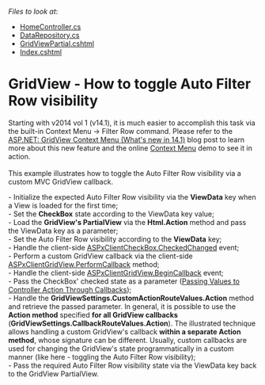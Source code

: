 <!-- default file list -->
*Files to look at*:

* [HomeController.cs](./CS/DXWebApplication1/Controllers/HomeController.cs)
* [DataRepository.cs](./CS/DXWebApplication1/Models/DataRepository.cs)
* [GridViewPartial.cshtml](./CS/DXWebApplication1/Views/Home/GridViewPartial.cshtml)
* [Index.cshtml](./CS/DXWebApplication1/Views/Home/Index.cshtml)
<!-- default file list end -->
# GridView - How to toggle Auto Filter Row visibility


<p>Starting with v2014 vol 1 (v14.1), it is much easier to accomplish this task via the built-in Context Menu -> Filter Row command. Please refer to the <a href="https://community.devexpress.com/blogs/aspnet/archive/2014/05/12/asp-net-gridview-context-menu-what-39-s-new-in-14-1.aspx">ASP.NET: GridView Context Menu (What's new in 14.1)</a> blog post to learn more about this new feature and the online <a href="http://demos.devexpress.com/aspxgridviewdemos/Columns/ContextMenu.aspx">Context Menu</a> demo to see it in action.<br /><br />This example illustrates how to toggle the Auto Filter Row visibility via a custom MVC GridView callback.</p>
<p>- Initialize the expected Auto Filter Row visibility via the <strong>ViewData</strong> key when a View is loaded for the first time;<br /> - Set the <strong>CheckBox</strong> state according to the ViewData key value;<br /> - Load the <strong>GridView's PartialView</strong> via the <strong>Html.Action</strong> method and pass the ViewData key as a parameter;<br /> - Set the Auto Filter Row visibility according to the <strong>ViewData</strong> key;<br /> - Handle the client-side <a href="http://documentation.devexpress.com/#AspNet/DevExpressWebASPxEditorsScriptsASPxClientCheckBox_CheckedChangedtopic"><u>ASPxClientCheckBox.CheckedChanged</u></a> event;<br /> - Perform a custom GridView callback via the client-side <a href="http://documentation.devexpress.com/#AspNet/DevExpressWebASPxGridViewScriptsASPxClientGridView_PerformCallbacktopic"><u>ASPxClientGridView.PerformCallback</u></a> method;<br /> - Handle the client-side <a href="http://documentation.devexpress.com/#AspNet/DevExpressWebASPxGridViewScriptsASPxClientGridView_BeginCallbacktopic"><u>ASPxClientGridView.BeginCallback</u></a> event;<br /> - Pass the CheckBox' checked state as a parameter (<a href="http://documentation.devexpress.com/#AspNet/CustomDocument9941"><u>Passing Values to Controller Action Through Callbacks</u></a>);<br /> - Handle the <strong>GridViewSettings.CustomActionRouteValues.Action</strong> method and retrieve the passed parameter. In general, it is possible to use the <strong>Action method</strong> specified <strong>for all GridView callbacks</strong> (<strong>GridViewSettings.CallbackRouteValues.Action</strong>). The illustrated technique allows handling a custom GridView's callback <strong>within a separate Action method</strong>, whose signature can be different. Usually, custom callbacks are used for changing the GridView's state programmatically in a custom manner (like here - toggling the Auto Filter Row visibility);<br /> - Pass the required Auto Filter Row visibility state via the ViewData key back to the GridView PartialView.</p>

<br/>


